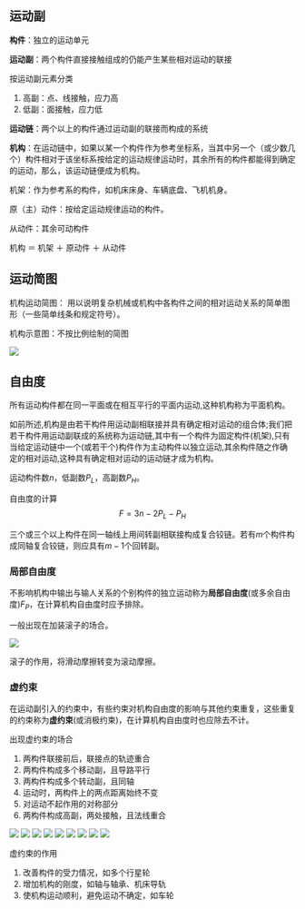 ## 运动副

**构件**：独立的运动单元

**运动副**：两个构件直接接触组成的仍能产生某些相对运动的联接

按运动副元素分类
1. 高副：点、线接触，应力高
2. 低副：面接触，应力低

**运动链**：两个以上的构件通过运动副的联接而构成的系统

**机构**：在运动链中，如果以某一个构件作为参考坐标系，当其中另一个（或少数几个）构件相对于该坐标系按给定的运动规律运动时，其余所有的构件都能得到确定的运动，那么，该运动链便成为机构。

机架：作为参考系的构件，如机床床身、车辆底盘、飞机机身。

原（主）动件：按给定运动规律运动的构件。

从动件：其余可动构件

机构 ＝ 机架 ＋ 原动件 ＋ 从动件

## 运动简图

机构运动简图： 用以说明复杂机械或机构中各构件之间的相对运动关系的简单图形（一些简单线条和规定符号）。

机构示意图：不按比例绘制的简图

![](PasteImage/2023-03-07-19-23-06.png)

## 自由度

所有运动构件都在同一平面或在相互平行的平面内运动,这种机构称为平面机构。

如前所述,机构是由若干构件用运动副相联接并具有确定相对运动的组合体;我们把若干构件用运动副联成的系统称为运动链,其中有一个构件为固定构件(机架),只有当给定运动链中一个(或若干个)构件作为主动构件以独立运动,其余构件随之作确定的相对运动,这种具有确定相对运动的运动链才成为机构。

运动构件数$n$，低副数$P_{L}$，高副数$P_{H}$。

自由度的计算
$$F=3 n-2 P_{L}-P_{H}$$

三个或三个以上构件在同一轴线上用间转副相联接构成复合铰链。若有$m$个构件构成同轴复合铰链，则应具有$m-1$个回转副。

### 局部自由度

不影响机构中输出与输人关系的个别构件的独立运动称为**局部自由度**(或多余自由度)$F_{P}$，在计算机构自由度时应予排除。

一般出现在加装滚子的场合。

![](PasteImage/2023-03-07-15-44-50.png)

滚子的作用，将滑动摩擦转变为滚动摩擦。


### 虚约束

在运动副引入的约束中，有些约束对机构自由度的影响与其他约束重复，这些重复的约束称为**虚约束**(或消极约束)，在计算机构自由度时也应除去不计。

出现虚约束的场合
1. 两构件联接前后，联接点的轨迹重合
2. 两构件构成多个移动副，且导路平行
3. 两构件构成多个转动副，且同轴
4. 运动时，两构件上的两点距离始终不变
5. 对运动不起作用的对称部分
6. 两构件构成高副，两处接触，且法线重合

![](PasteImage/2023-03-07-15-39-07.png)
![](PasteImage/2023-03-07-15-39-18.png)
![](PasteImage/2023-03-07-15-39-29.png)
![](PasteImage/2023-03-07-15-39-40.png)
![](PasteImage/2023-03-07-15-40-18.png)
![](PasteImage/2023-03-07-15-40-31.png)
![](PasteImage/2023-03-07-15-41-04.png)
![](PasteImage/2023-03-07-15-41-46.png)
![](PasteImage/2023-03-07-15-41-59.png)

虚约束的作用
1. 改善构件的受力情况，如多个行星轮
2. 增加机构的刚度，如轴与轴承、机床导轨
3. 使机构运动顺利，避免运动不确定，如车轮